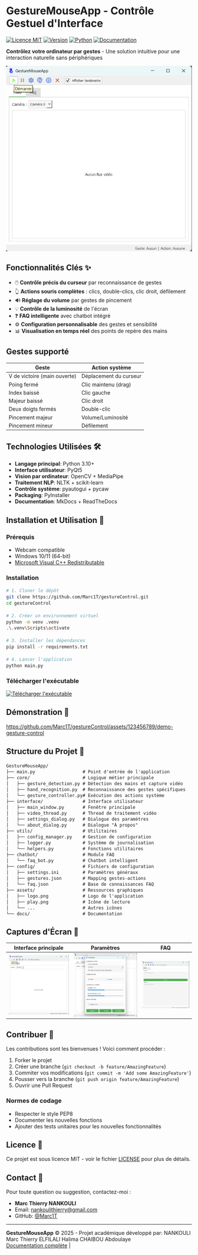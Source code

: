# GestureMouseApp - Contrôle Gestuel d'Interface

[![Licence MIT](https://img.shields.io/badge/Licence-MIT-blue.svg)](LICENSE)
[![Version](https://img.shields.io/badge/version-1.0.0-green.svg)]()
[![Python](https://img.shields.io/badge/Python-3.10%2B-blue.svg)](https://python.org)
[![Documentation](https://img.shields.io/badge/docs-ReadTheDocs-brightgreen.svg)](https://gesturemouseapp.readthedocs.io)

**Contrôlez votre ordinateur par gestes** - Une solution intuitive pour une interaction naturelle sans périphériques

![Interface principale de GestureMouseApp](assets/screenshot-main.png)

## Fonctionnalités Clés ✨

- 🖱️ **Contrôle précis du curseur** par reconnaissance de gestes
- 👆 **Actions souris complètes** : clics, double-clics, clic droit, défilement
- 🔊 **Réglage du volume** par gestes de pincement
- 💡 **Contrôle de la luminosité** de l'écran
- ❓ **FAQ intelligente** avec chatbot intégré
- ⚙️ **Configuration personnalisable** des gestes et sensibilité
- 📊 **Visualisation en temps réel** des points de repère des mains

## Gestes supporté
| Geste                        | Action système                |
|------------------------------|-------------------------------|
| V de victoire (main ouverte) | Déplacement du curseur        |
| Poing fermé                  | Clic maintenu (drag)          |
| Index baissé                 | Clic gauche                   |
| Majeur baissé                | Clic droit                    |
| Deux doigts fermés           | Double-clic                   |
| Pincement majeur             | Volume/Luminosité             |
| Pincement mineur             | Défilement                    |

## Technologies Utilisées 🛠️

- **Langage principal**: Python 3.10+
- **Interface utilisateur**: PyQt5
- **Vision par ordinateur**: OpenCV + MediaPipe
- **Traitement NLP**: NLTK + scikit-learn
- **Contrôle système**: pyautogui + pycaw
- **Packaging**: PyInstaller
- **Documentation**: MkDocs + ReadTheDocs

## Installation et Utilisation 🚀

### Prérequis
- Webcam compatible
- Windows 10/11 (64-bit)
- [Microsoft Visual C++ Redistributable](https://aka.ms/vs/17/release/vc_redist.x64.exe)

### Installation
```bash
# 1. Cloner le dépôt
git clone https://github.com/Marc1T/gestureControl.git
cd gestureControl

# 2. Créer un environnement virtuel
python -m venv .venv
.\.venv\Scripts\activate

# 3. Installer les dépendances
pip install -r requirements.txt

# 4. Lancer l'application
python main.py
```

### Télécharger l'exécutable
[![Télécharger l'exécutable](https://img.shields.io/badge/Download-Executable-important)](https://github.com/Marc1T/gestureControl/releases)

## Démonstration 🎥

https://github.com/Marc1T/gestureControl/assets/123456789/demo-gesture-control

## Structure du Projet 📂

```
GestureMouseApp/
├── main.py                  # Point d'entrée de l'application
├── core/                    # Logique métier principale
│   ├── gesture_detection.py # Détection des mains et capture vidéo
│   ├── hand_recognition.py  # Reconnaissance des gestes spécifiques
│   └── gesture_controller.py# Exécution des actions système
├── interface/               # Interface utilisateur
│   ├── main_window.py       # Fenêtre principale
│   ├── video_thread.py      # Thread de traitement vidéo
│   ├── settings_dialog.py   # Dialogue des paramètres
│   └── about_dialog.py      # Dialogue "À propos"
├── utils/                   # Utilitaires
│   ├── config_manager.py    # Gestion de configuration
│   ├── logger.py            # Système de journalisation
│   └── helpers.py           # Fonctions utilitaires
├── chatbot/                 # Module FAQ
│   └── faq_bot.py           # Chatbot intelligent
├── config/                  # Fichiers de configuration
│   ├── settings.ini         # Paramètres généraux
│   ├── gestures.json        # Mapping gestes-actions
│   └── faq.json             # Base de connaissances FAQ
├── assets/                  # Ressources graphiques
│   ├── logo.png             # Logo de l'application
│   ├── play.png             # Icône de lecture
│   └── ...                  # Autres icônes
└── docs/                    # Documentation
```

## Captures d'Écran 📸

| Interface principale | Paramètres | FAQ |
|----------------------|------------|-----|
| ![Main UI](assets/screenshot-main.png) | ![Settings](assets/screenshot-settings.png) | ![FAQ](assets/screenshot-faq.png) |

## Contribuer 🤝

Les contributions sont les bienvenues ! Voici comment procéder :

1. Forker le projet
2. Créer une branche (`git checkout -b feature/AmazingFeature`)
3. Commiter vos modifications (`git commit -m 'Add some AmazingFeature'`)
4. Pousser vers la branche (`git push origin feature/AmazingFeature`)
5. Ouvrir une Pull Request

### Normes de codage
- Respecter le style PEP8
- Documenter les nouvelles fonctions
- Ajouter des tests unitaires pour les nouvelles fonctionnalités

## Licence 📄

Ce projet est sous licence MIT - voir le fichier [LICENSE](LICENSE) pour plus de détails.

## Contact 📧

Pour toute question ou suggestion, contactez-moi :
- **Marc Thierry NANKOULI**
- Email: [nankoulithierry@gmail.com](mailto:nankoulithierry@gmail.com)
- GitHub: [@Marc1T](https://github.com/Marc1T)

---

**GestureMouseApp** © 2025 - Projet académique développé par:
 NANKOULI Marc Thierry
 ELFILALI Halima
 CHAIBOU Abdoulaye  
[Documentation complète](https://docscv.readthedocs.io/fr/latest/about/) | <!--[Rapport technique](docs/report.pdf) | [Présentation](docs/presentation.pptx) -->




